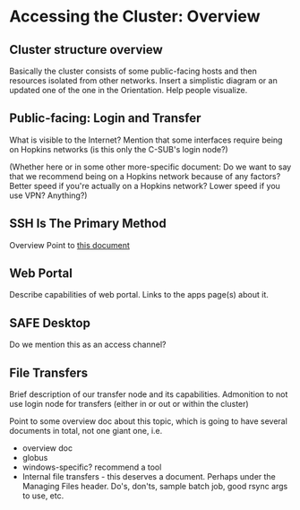 # Accessing the Cluster: Overview

## Cluster structure overview
Basically the cluster consists of some public-facing hosts and then resources isolated from other networks. Insert a simplistic diagram or an updated one of the one in the Orientation. Help people visualize.

## Public-facing: Login and Transfer 
What is visible to the Internet?
Mention that some interfaces require being on Hopkins networks (is this only the C-SUB's login node?)

(Whether here or in some other more-specific document: Do we want to say that we recommend being on a Hopkins network because of any factors? Better speed if you're actually on a Hopkins network? Lower speed if you use VPN? Anything?)

## SSH Is The Primary Method
Overview
Point to [this document](ssh.md)

## Web Portal
Describe capabilities of web portal.
Links to the apps page(s) about it.

## SAFE Desktop
Do we mention this as an access channel?

## File Transfers
Brief description of our transfer node and its capabilities. Admonition to not use login node for transfers (either in or out or within the cluster)

Point to some overview doc about this topic, which is going to have several documents in total, not one giant one, i.e.

* overview doc
* globus
* windows-specific? recommend a tool
* Internal file transfers - this deserves a document. Perhaps under the Managing Files header. Do's, don'ts, sample batch job, good rsync args to use, etc.
